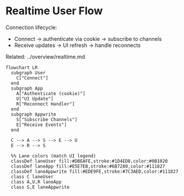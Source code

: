 # Realtime User Flow

Connection lifecycle:

- Connect → authenticate via cookie → subscribe to channels
- Receive updates → UI refresh → handle reconnects

Related: ../overview/realtime.md

```mermaid
flowchart LR
  subgraph User
    C["Connect"]
  end
  subgraph App
    A["Authenticate (cookie)"]
    U["UI Update"]
    R["Reconnect Handler"]
  end
  subgraph Appwrite
    S["Subscribe Channels"]
    E["Receive Events"]
  end

  C --> A --> S --> E --> U
  E --> R --> S

  %% Lane colors (match UI legend)
  classDef laneUser fill:#DBEAFE,stroke:#1D4ED8,color:#0B1020
  classDef laneApp fill:#E5E7EB,stroke:#6B7280,color:#111827
  classDef laneAppwrite fill:#EDE9FE,stroke:#7C3AED,color:#111827
  class C laneUser
  class A,U,R laneApp
  class S,E laneAppwrite
```
